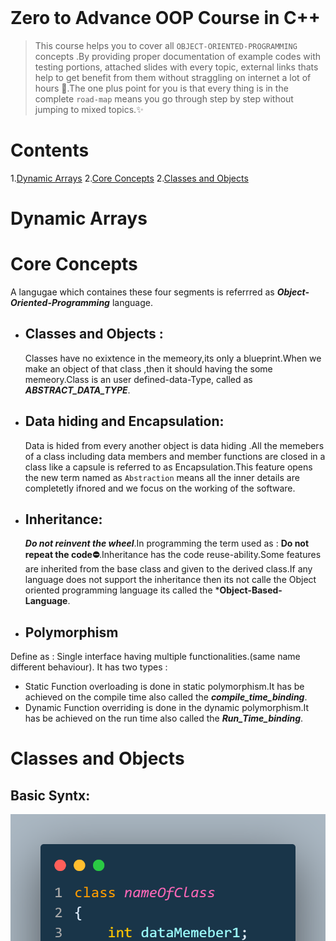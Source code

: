 <p align="center">
    <img src="/Some%20extra%20concepts/logo.jpg" style="height: 60vh; padding-left: 50vh;">
</p>

# Zero to Advance OOP Course in C++
>This course helps you to cover all `OBJECT-ORIENTED-PROGRAMMING` concepts .By providing proper documentation of example codes with testing portions, attached slides with every topic, external links thats help to get benefit from them without straggling on internet a lot of hours 🤔.The one plus point for you is that every thing is in the complete `road-map` means you go through step by step without jumping to mixed topics.✨

# Contents
 1.[Dynamic Arrays](#dynamic-arrays)
 2.[Core Concepts](#core-concepts)
 2.[Classes and Objects](#classes-and-objects)

# Dynamic Arrays

# Core Concepts
  A langugae which containes these four segments is referrred as ***Object-Oriented-Programming*** language.
 * ## Classes and Objects :
    Classes have no exixtence in the memeory,its only a blueprint.When we make an object of that class ,then it should having the some memeory.Class is an user defined-data-Type, called as ***ABSTRACT_DATA_TYPE***.
 * ## Data hiding and Encapsulation:
    Data is hided from every another object is data hiding .All the memebers of a class including data members and member functions are closed in a class like a capsule is referred to as Encapsulation.This feature opens the new term named as `Abstraction` means all the inner details are completetly ifnored and we focus on the working of the software.
 * ## Inheritance:
    ***Do not reinvent the wheel***.In programming the term used as : **Do not repeat the code⛔**.Inheritance has the code reuse-ability.Some features are inherited from the base class and given to the derived class.If any language does not support the inheritance then its not calle the Object oriented programming language its called the ***Object-Based-Language**.
 * ## Polymorphism
  Define as : Single interface having multiple functionalities.(same name different behaviour).
  It has two types :
   * Static
      Function overloading is done in static polymorphism.It has be achieved on the compile time also called the ***compile_time_binding***. 
   * Dynamic
      Function overriding is done in the dynamic polymorphism.It has be achieved on the run time also called the ***Run_Time_binding***.


# Classes and Objects
  ## Basic Syntx:
  ![class_syntx](/Some%20extra%20concepts/codeSnaps/class.png)
 